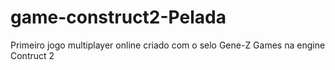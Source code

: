 # game-construct2-Pelada
Primeiro jogo multiplayer online criado com o selo Gene-Z Games na engine Contruct 2
